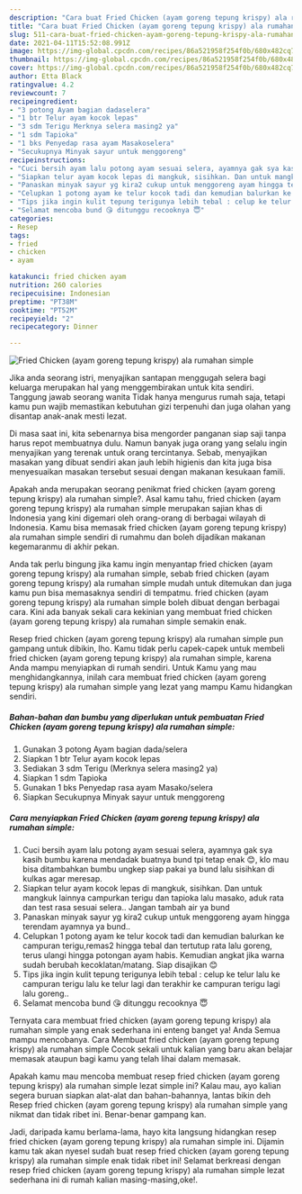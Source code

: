 ```yaml
---
description: "Cara buat Fried Chicken (ayam goreng tepung krispy) ala rumahan simple yang lezat dan Mudah Dibuat"
title: "Cara buat Fried Chicken (ayam goreng tepung krispy) ala rumahan simple yang lezat dan Mudah Dibuat"
slug: 511-cara-buat-fried-chicken-ayam-goreng-tepung-krispy-ala-rumahan-simple-yang-lezat-dan-mudah-dibuat
date: 2021-04-11T15:52:08.991Z
image: https://img-global.cpcdn.com/recipes/86a521958f254f0b/680x482cq70/fried-chicken-ayam-goreng-tepung-krispy-ala-rumahan-simple-foto-resep-utama.jpg
thumbnail: https://img-global.cpcdn.com/recipes/86a521958f254f0b/680x482cq70/fried-chicken-ayam-goreng-tepung-krispy-ala-rumahan-simple-foto-resep-utama.jpg
cover: https://img-global.cpcdn.com/recipes/86a521958f254f0b/680x482cq70/fried-chicken-ayam-goreng-tepung-krispy-ala-rumahan-simple-foto-resep-utama.jpg
author: Etta Black
ratingvalue: 4.2
reviewcount: 7
recipeingredient:
- "3 potong Ayam bagian dadaselera"
- "1 btr Telur ayam kocok lepas"
- "3 sdm Terigu Merknya selera masing2 ya"
- "1 sdm Tapioka"
- "1 bks Penyedap rasa ayam Masakoselera"
- "Secukupnya Minyak sayur untuk menggoreng"
recipeinstructions:
- "Cuci bersih ayam lalu potong ayam sesuai selera, ayamnya gak sya kasih bumbu karena mendadak buatnya bund tpi tetap enak 😊, klo mau bisa ditambahkan bumbu ungkep siap pakai ya bund lalu sisihkan di kulkas agar meresap."
- "Siapkan telur ayam kocok lepas di mangkuk, sisihkan. Dan untuk mangkuk lainnya campurkan terigu dan tapioka lalu masako, aduk rata dan test rasa sesuai selera.. Jangan tambah air ya bund"
- "Panaskan minyak sayur yg kira2 cukup untuk menggoreng ayam hingga terendam ayamnya ya bund.."
- "Celupkan 1 potong ayam ke telur kocok tadi dan kemudian balurkan ke campuran terigu,remas2 hingga tebal dan tertutup rata lalu goreng, terus ulangi hingga potongan ayam habis. Kemudian angkat jika warna sudah berubah kecoklatan/matang. Siap disajikan 😊"
- "Tips jika ingin kulit tepung terigunya lebih tebal : celup ke telur lalu ke campuran terigu lalu ke telur lagi dan terakhir ke campuran terigu lagi lalu goreng.."
- "Selamat mencoba bund 😘 ditunggu recooknya 😇"
categories:
- Resep
tags:
- fried
- chicken
- ayam

katakunci: fried chicken ayam 
nutrition: 260 calories
recipecuisine: Indonesian
preptime: "PT38M"
cooktime: "PT52M"
recipeyield: "2"
recipecategory: Dinner

---
```



![Fried Chicken (ayam goreng tepung krispy) ala rumahan simple](https://img-global.cpcdn.com/recipes/86a521958f254f0b/680x482cq70/fried-chicken-ayam-goreng-tepung-krispy-ala-rumahan-simple-foto-resep-utama.jpg)

Jika anda seorang istri, menyajikan santapan menggugah selera bagi keluarga merupakan hal yang menggembirakan untuk kita sendiri. Tanggung jawab seorang  wanita Tidak hanya mengurus rumah saja, tetapi kamu pun wajib memastikan kebutuhan gizi terpenuhi dan juga olahan yang disantap anak-anak mesti lezat.

Di masa  saat ini, kita sebenarnya bisa mengorder panganan siap saji tanpa harus repot membuatnya dulu. Namun banyak juga orang yang selalu ingin menyajikan yang terenak untuk orang tercintanya. Sebab, menyajikan masakan yang dibuat sendiri akan jauh lebih higienis dan kita juga bisa menyesuaikan masakan tersebut sesuai dengan makanan kesukaan famili. 



Apakah anda merupakan seorang penikmat fried chicken (ayam goreng tepung krispy) ala rumahan simple?. Asal kamu tahu, fried chicken (ayam goreng tepung krispy) ala rumahan simple merupakan sajian khas di Indonesia yang kini digemari oleh orang-orang di berbagai wilayah di Indonesia. Kamu bisa memasak fried chicken (ayam goreng tepung krispy) ala rumahan simple sendiri di rumahmu dan boleh dijadikan makanan kegemaranmu di akhir pekan.

Anda tak perlu bingung jika kamu ingin menyantap fried chicken (ayam goreng tepung krispy) ala rumahan simple, sebab fried chicken (ayam goreng tepung krispy) ala rumahan simple mudah untuk ditemukan dan juga kamu pun bisa memasaknya sendiri di tempatmu. fried chicken (ayam goreng tepung krispy) ala rumahan simple boleh dibuat dengan berbagai cara. Kini ada banyak sekali cara kekinian yang membuat fried chicken (ayam goreng tepung krispy) ala rumahan simple semakin enak.

Resep fried chicken (ayam goreng tepung krispy) ala rumahan simple pun gampang untuk dibikin, lho. Kamu tidak perlu capek-capek untuk membeli fried chicken (ayam goreng tepung krispy) ala rumahan simple, karena Anda mampu menyiapkan di rumah sendiri. Untuk Kamu yang mau menghidangkannya, inilah cara membuat fried chicken (ayam goreng tepung krispy) ala rumahan simple yang lezat yang mampu Kamu hidangkan sendiri.

<!--inarticleads1-->

##### Bahan-bahan dan bumbu yang diperlukan untuk pembuatan Fried Chicken (ayam goreng tepung krispy) ala rumahan simple:

1. Gunakan 3 potong Ayam bagian dada/selera
1. Siapkan 1 btr Telur ayam kocok lepas
1. Sediakan 3 sdm Terigu (Merknya selera masing2 ya)
1. Siapkan 1 sdm Tapioka
1. Gunakan 1 bks Penyedap rasa ayam Masako/selera
1. Siapkan Secukupnya Minyak sayur untuk menggoreng




<!--inarticleads2-->

##### Cara menyiapkan Fried Chicken (ayam goreng tepung krispy) ala rumahan simple:

1. Cuci bersih ayam lalu potong ayam sesuai selera, ayamnya gak sya kasih bumbu karena mendadak buatnya bund tpi tetap enak 😊, klo mau bisa ditambahkan bumbu ungkep siap pakai ya bund lalu sisihkan di kulkas agar meresap.
1. Siapkan telur ayam kocok lepas di mangkuk, sisihkan. Dan untuk mangkuk lainnya campurkan terigu dan tapioka lalu masako, aduk rata dan test rasa sesuai selera.. Jangan tambah air ya bund
1. Panaskan minyak sayur yg kira2 cukup untuk menggoreng ayam hingga terendam ayamnya ya bund..
1. Celupkan 1 potong ayam ke telur kocok tadi dan kemudian balurkan ke campuran terigu,remas2 hingga tebal dan tertutup rata lalu goreng, terus ulangi hingga potongan ayam habis. Kemudian angkat jika warna sudah berubah kecoklatan/matang. Siap disajikan 😊
1. Tips jika ingin kulit tepung terigunya lebih tebal : celup ke telur lalu ke campuran terigu lalu ke telur lagi dan terakhir ke campuran terigu lagi lalu goreng..
1. Selamat mencoba bund 😘 ditunggu recooknya 😇




Ternyata cara membuat fried chicken (ayam goreng tepung krispy) ala rumahan simple yang enak sederhana ini enteng banget ya! Anda Semua mampu mencobanya. Cara Membuat fried chicken (ayam goreng tepung krispy) ala rumahan simple Cocok sekali untuk kalian yang baru akan belajar memasak ataupun bagi kamu yang telah lihai dalam memasak.

Apakah kamu mau mencoba membuat resep fried chicken (ayam goreng tepung krispy) ala rumahan simple lezat simple ini? Kalau mau, ayo kalian segera buruan siapkan alat-alat dan bahan-bahannya, lantas bikin deh Resep fried chicken (ayam goreng tepung krispy) ala rumahan simple yang nikmat dan tidak ribet ini. Benar-benar gampang kan. 

Jadi, daripada kamu berlama-lama, hayo kita langsung hidangkan resep fried chicken (ayam goreng tepung krispy) ala rumahan simple ini. Dijamin kamu tak akan nyesel sudah buat resep fried chicken (ayam goreng tepung krispy) ala rumahan simple enak tidak ribet ini! Selamat berkreasi dengan resep fried chicken (ayam goreng tepung krispy) ala rumahan simple lezat sederhana ini di rumah kalian masing-masing,oke!.

